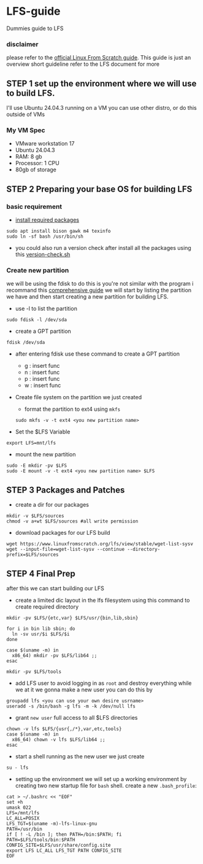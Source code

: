 # LFS-guide 

Dummies guide to LFS

### disclaimer
please refer to the [official Linux From Scratch guide](https://www.linuxfromscratch.org/lfs/view/stable/index.html). This guide is just an overview short guideline refer to the LFS document for more

## STEP 1 set up the environment where we will use to build LFS.
 I'll use Ubuntu 24.04.3 running on a VM you can use other distro, or do this outside of VMs

### My VM Spec
- VMware workstation 17
- Ubuntu 24.04.3
- RAM: 8 gb
- Processor: 1 CPU
- 80gb of storage

## STEP 2 Preparing your base OS for building LFS

### basic requirement 
- [install required packages](https://www.linuxfromscratch.org/lfs/view/10.1-rc1/chapter02/hostreqs.html)
```shell
sudo apt install bison gawk m4 texinfo 
sudo ln -sf bash /usr/bin/sh
```
- you could also run a version check after install all the packages using this [version-check.sh](https://www.linuxfromscratch.org/lfs/view/10.1-rc1/chapter02/hostreqs.html)

### Create new partition

we will be using the fdisk to do this is you're not similar with the program i recommand this [comprehensive guide](https://www.howtogeek.com/106873/how-to-use-fdisk-to-manage-partitions-on-linux/) we will start by listing the partition we have and then start creating a new partition for building LFS.

- use -l to list the partition
```shell
sudo fdisk -l /dev/sda
```
- create a GPT partition
```shell
fdisk /dev/sda
```
- after entering fdisk use these command to create a GPT partition

    - g : insert func
    - n : insert func
    - p : insert func
    - w : insert func

- Create file system on the partition we just created 

    - format the partition to ext4 using ```mkfs```
    ```shell
    sudo mkfs -v -t ext4 <you new partition name>
    ```
- Set the $LFS Variable

```shell
export LFS=mnt/lfs
```
- mount the new partition
```shell
sudo -E mkdir -pv $LFS
sudo -E mount -v -t ext4 <you new partition name> $LFS
```

## STEP 3 Packages and Patches

- create a dir for our packages
```shell
mkdir -v $LFS/sources
chmod -v a+wt $LFS/sources #all write permission
```
- download packages for our LFS build 
```shell
wget https://www.linuxfromscratch.org/lfs/view/stable/wget-list-sysv
wget --input-file=wget-list-sysv --continue --directory-prefix=$LFS/sources
```

## STEP 4 Final Prep
after this we can start building our LFS

- create a limited dic layout in the lfs filesystem
using this command to create required directory
```shell
mkdir -pv $LFS/{etc,var} $LFS/usr/{bin,lib,sbin}

for i in bin lib sbin; do
  ln -sv usr/$i $LFS/$i
done

case $(uname -m) in
  x86_64) mkdir -pv $LFS/lib64 ;;
esac
```
```shell
mkdir -pv $LFS/tools
```

- add LFS user
to avoid logging in as ```root``` and destroy everything while we at it we gonna make a new user you can do this by
```shell
groupadd lfs <you can use your own desire usrname>
useradd -s /bin/bash -g lfs -m -k /dev/null lfs
```
- grant ```new user``` full access to all $LFS directories

```shell
chown -v lfs $LFS/{usr{,/*},var,etc,tools}
case $(uname -m) in
  x86_64) chown -v lfs $LFS/lib64 ;;
esac
```
- start a shell running as the new user we just create

```shell
su - lfs
```
- setting up the environment
we will set up a working environment by creating two new startup file for ```bash``` shell. create a new ```.bash_profile```:

```shell
cat > ~/.bashrc << "EOF"
set +h
umask 022
LFS=/mnt/lfs
LC_ALL=POSIX
LFS_TGT=$(uname -m)-lfs-linux-gnu
PATH=/usr/bin
if [ ! -L /bin ]; then PATH=/bin:$PATH; fi
PATH=$LFS/tools/bin:$PATH
CONFIG_SITE=$LFS/usr/share/config.site
export LFS LC_ALL LFS_TGT PATH CONFIG_SITE
EOF
```

